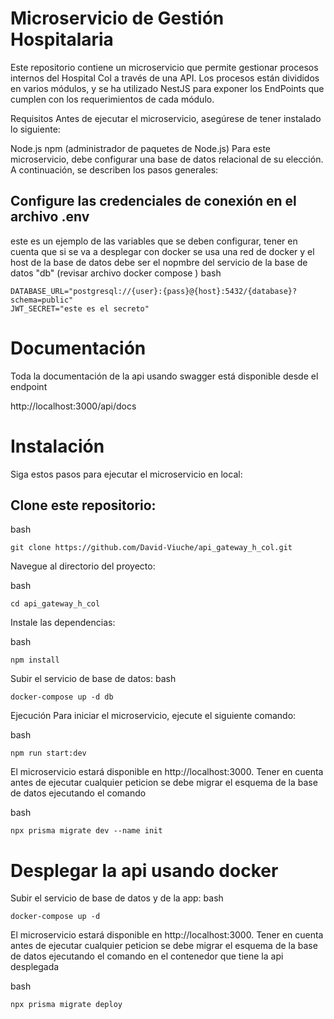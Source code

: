 # Microservicio de Gestión Hospitalaria
Este repositorio contiene un microservicio que permite gestionar procesos internos del Hospital Col a través de una API. Los procesos están divididos en varios módulos, y se ha utilizado NestJS para exponer los EndPoints que cumplen con los requerimientos de cada módulo.

Requisitos
Antes de ejecutar el microservicio, asegúrese de tener instalado lo siguiente:

Node.js
npm (administrador de paquetes de Node.js)
Para este microservicio, debe configurar una base de datos relacional de su elección. A continuación, se describen los pasos generales:


## Configure las credenciales de conexión en el archivo .env

este es un ejemplo de las variables que se deben configurar, tener en cuenta que si se va a desplegar con docker se usa una red de docker y el host de la base de datos debe ser el nopmbre del servicio de la base de datos "db" (revisar archivo docker compose )
bash
```
DATABASE_URL="postgresql://{user}:{pass}@{host}:5432/{database}?schema=public"
JWT_SECRET="este es el secreto"
```

# Documentación

Toda la documentación de la api usando swagger está disponible desde el endpoint 

http://localhost:3000/api/docs 

# Instalación
Siga estos pasos para ejecutar el microservicio en local:

## Clone este repositorio:

bash
```
git clone https://github.com/David-Viuche/api_gateway_h_col.git
```

Navegue al directorio del proyecto:

bash
```
cd api_gateway_h_col
```

Instale las dependencias:

bash
```
npm install
```

Subir el servicio de base de datos:
bash
```
docker-compose up -d db
```

Ejecución
Para iniciar el microservicio, ejecute el siguiente comando:

bash
```
npm run start:dev
```
El microservicio estará disponible en http://localhost:3000. Tener en cuenta antes de ejecutar cualquier peticion se debe migrar el esquema de la base de datos ejecutando el comando 

bash
```
npx prisma migrate dev --name init
```

# Desplegar la api usando docker

Subir el servicio de base de datos y de la app:
bash
```
docker-compose up -d
```

El microservicio estará disponible en http://localhost:3000. Tener en cuenta antes de ejecutar cualquier peticion se debe migrar el esquema de la base de datos ejecutando el comando en el contenedor que tiene la api desplegada

bash
```
npx prisma migrate deploy
```
